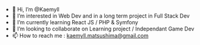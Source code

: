 - 👋 Hi, I’m @Kaemyll
- 👀 I’m interested in Web Dev and in a long term project in Full Stack Dev
- 🌱 I’m currently learning React JS / PHP & Symfony
- 💞️ I’m looking to collaborate on Learning project / Independant Game Dev
- 📫 How to reach me : kaemyll.matsushima@gmail.com

<!---
Kaemyll/Kaemyll is a ✨ special ✨ repository because its `README.md` (this file) appears on your GitHub profile.
You can click the Preview link to take a look at your changes.
--->
